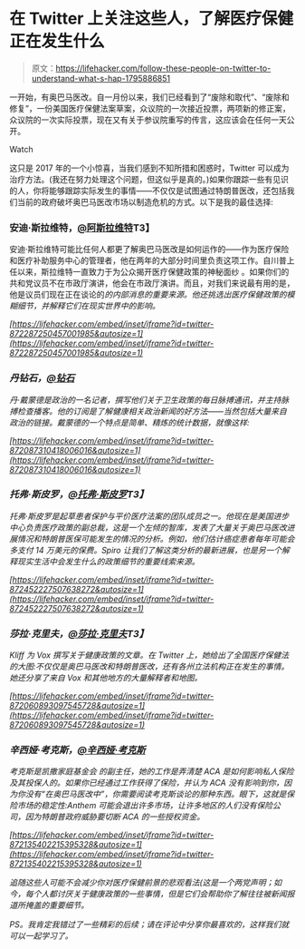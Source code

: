 # 在 Twitter 上关注这些人，了解医疗保健正在发生什么

> 原文：<https://lifehacker.com/follow-these-people-on-twitter-to-understand-what-s-hap-1795886851>

一开始，有奥巴马医改。自一月份以来，我们已经看到了“废除和取代”、“废除和修复”，一份美国医疗保健法案草案，众议院的一次接近投票，两项新的修正案，众议院的一次实际投票，现在又有关于参议院重写的传言，这应该会在任何一天公开。

Watch

这只是 2017 年的一个小惊喜，当我们感到不知所措和困惑时，Twitter 可以成为治疗方法。(我还在努力处理这个问题，但这似乎是真的。)如果你跟踪一些有见识的人，你将能够跟踪实际发生的事情——不仅仅是试图通过特朗普医改，还包括我们当前的政府破坏奥巴马医改市场以制造危机的方式。以下是我的最佳选择:

### 安迪·斯拉维特，[@阿斯拉维特](https://twitter.com/aslavitt)T3】

安迪·斯拉维特可能比任何人都更了解奥巴马医改是如何运作的——作为医疗保险和医疗补助服务中心的管理者，他在两年的大部分时间里负责这项工作。自川普上任以来，斯拉维特一直致力于为公众揭开医疗保健政策的神秘面纱 。如果你们的共和党议员不在市政厅演讲，他会在市政厅演讲。而且，对我们来说最有用的是，他是议员们现在正在谈论的*的内部消息的重要来源。他还挑选出医疗保健政策的模糊细节，并解释它们在现实世界中的影响。*

 *[https://lifehacker.com/embed/inset/iframe?id=twitter-872287250457001985&autosize=1](https://lifehacker.com/embed/inset/iframe?id=twitter-872287250457001985&autosize=1)* 

### *丹钻石，[@钻石](https://twitter.com/ddiamond)*

*丹·戴蒙德是政治的一名记者，撰写他们关于卫生政策的每日脉搏通讯，并主持脉搏检查播客。他的订阅是了解健康相关政治新闻的好方法——当然包括大量来自政治的链接。戴蒙德的一个特点是简单、精炼的统计数据，就像这样:*

 *[https://lifehacker.com/embed/inset/iframe?id=twitter-872087310418006016&autosize=1](https://lifehacker.com/embed/inset/iframe?id=twitter-872087310418006016&autosize=1)* 

### *托弗·斯皮罗，[@托弗·斯皮罗](https://twitter.com/TopherSpiro)T3】*

*托弗·斯皮罗是起草患者保护与平价医疗法案的团队成员之一。他现在是美国进步 中心负责医疗政策的副总裁，这是一个左倾的智库，发表了大量关于奥巴马医改进展情况和特朗普医保可能发生的情况的分析。例如，他们估计癌症患者每年可能会多支付 14 万美元的保费。Spiro 让我们了解这类分析的最新进展，也是另一个解释现实生活中会发生什么的政策细节的重要线索来源。*

 *[https://lifehacker.com/embed/inset/iframe?id=twitter-872452227507638272&autosize=1](https://lifehacker.com/embed/inset/iframe?id=twitter-872452227507638272&autosize=1)* 

### *莎拉·克里夫，[@莎拉·克里夫](https://twitter.com/sarahkliff)T3】*

*Kliff 为 Vox 撰写关于健康政策的文章。在 Twitter 上，她给出了全国医疗保健法的大图:不仅仅是奥巴马医改和特朗普医改，还有各州立法机构正在发生的事情。她还分享了来自 Vox 和其他地方的大量解释者和地图。*

 *[https://lifehacker.com/embed/inset/iframe?id=twitter-872060893097545728&autosize=1](https://lifehacker.com/embed/inset/iframe?id=twitter-872060893097545728&autosize=1)* 

### *辛西娅·考克斯，[@辛西娅·考克斯](https://twitter.com/cynthiaccox)*

*考克斯是凯撒家庭基金会 的副主任，她的工作是弄清楚 ACA 是如何影响私人保险及其投保人的。如果你已经通过工作获得了保险，并认为 ACA 没有影响到你，因为你没有“在奥巴马医改中”，你需要阅读考克斯谈论的那种东西。眼下，这就是保险市场的稳定性:Anthem 可能会退出许多市场，让许多地区的人们没有保险公司，因为特朗普政府威胁要切断 ACA 的一些授权资金。*

 *[https://lifehacker.com/embed/inset/iframe?id=twitter-872135402215395328&autosize=1](https://lifehacker.com/embed/inset/iframe?id=twitter-872135402215395328&autosize=1)* 

*追随这些人可能不会减少你对医疗保健前景的悲观看法(这是一个两党声明；如今，每个人都讨厌关于健康政策的一些事情，但是它们会帮助你了解往往被新闻报道所掩盖的重要细节。*

*PS。我肯定我错过了一些精彩的后续；请在评论中分享你最喜欢的，这样我们就可以一起学习了。*